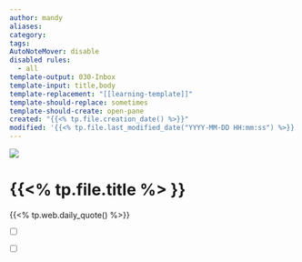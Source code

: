 ```yaml
---
author: mandy
aliases: 
category: 
tags: 
AutoNoteMover: disable
disabled rules:
  - all
template-output: 030-Inbox
template-input: title,body
template-replacement: "[[learning-template]]"
template-should-replace: sometimes
template-should-create: open-pane
created: "{{<% tp.file.creation_date() %>}}"
modified: '{{<% tp.file.last_modified_date("YYYY-MM-DD HH:mm:ss") %>}}'
---
```

![](https://pic.sopili.net/pub/emoji/twitter/2/72x72/1f4d6.png)
# {{<% tp.file.title %> }}
{{<% tp.web.daily_quote() %>}}

- [ ] []()
- [ ] []()


